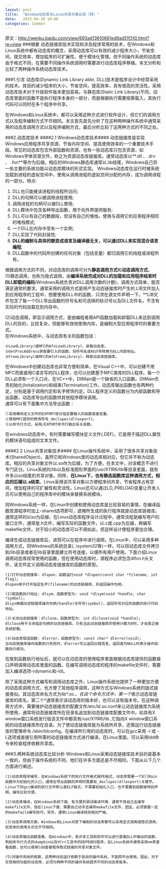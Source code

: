 ```yaml
---
layout: post
title:  "Window动态库与Linux共享对象比较（转）"
date:   2015-04-20 10:00
categories: Common
---
```

原文：http://wenku.baidu.com/view/693ad13610661ed9ad51f310.html?re=view
###摘要
动态链接库技术实现和涉及程序常用的技术，在Windows和Linux系统中都有动态库的概念，采用动态库可以有效的减少程序大小，节省空间，提交效率，增加程序的可扩展性，便于模块化管理。但不同操作系统的动态库由于格式不同，在需要不同操作系统调用时需要进行动态库程序移植。本文分析和比较了两种操作系统动态库技术。 

 
###1.引言
动态库(Dynamic Link Library abbr, DLL)技术是程序设计中经常采用的技术。其目的减少程序的大小，节省空间，提高效率，具有很高的灵活性。采用动态库技术对于升级软件版本更加容易。与静态库(Static Link Library)不同，动态库里面的函数不是执行程序本身的一部分，而是根据执行需要按需载入，其执行代码可以同时在多个程序中共享。  

在Windows和Linux系统中，都可以采用这种方式进行软件设计，但它们的调用方式以及程序编制方式不尽相同。本文首先首先分析了在这种两种操作系统中通常采用的动态库调用方式以及程序编制方式，最后分析比较了这两种方式的不同之处。

###2.动态库技术
####2.1 Windows动态库技术####
动态链接库是实现Windows应用程序共享资源、节省内存空间、提高使用效率的一个重要技术手段。常见的动态库包含外部函数和资源，也有一些动态库只包含资源，如Windows字体资源文件，称之为资源动态库链接库。通常动态库以**.dll 、.drv 、 .fon**等作为后缀。相应的Windows静态库通常以.lib结尾，Windows自己将一些主要的系统功能以动态库模块的形式实现。 Windows动态库在运行时被系统加载到进程的虚拟空间中，使用从调用进程的虚拟空间分配的内存，成为调用进程的一部分。特点:  
1. DLL也只能被该进程的线程所访问;  
2. DLL的句柄可以被调用进程使用;  
3. 调用进程的句柄可以被DLL使用;  
4. DLL模块中包含各种导出函数，用于向外界提供服务;  
5. DLL可以有自己的数据段，但没有自己的堆栈，使用与调用它的应用程序相同的堆栈模式;  
6. 一个DLL在内存中至有一个实例;  
7. DLL实现了代码封装性;  
8. **DLL的编制与具体的额变成语言及编译器无关，可以通过DLL来实现混合语言编程**;  
9. DLL函数中的代码所创建的任何对象（包括变量）都归调用它的线程或进程所有。  

根据调用方式的不同，对动态库的调用可分为**静态调用方式**和**动态调用方式**。  
(1)静态调用，也称为隐式调用，由**编译系统完成对DLL的加载和应用程序结束时DLL卸载的编码**(Windows系统负责对DLL调用次数的计数)，调用方式简单，能否满足通常的要求。通常采用的调用方式是把产生动态链接库时产生的.LIB文件加入到应用程序的工程中，想要使用DLL中的函数，只须在源文件声明一下。**LIB文件包含了每一个DLL导出函数的符号名和可选择的标识号以及DLL文件名，不含有实际的代码加载在到内存中。  

(2)动态调用，即显示调用方式，是由编程者用API函数加载和卸载DLL来达到调用DLL的目的，比较复杂，但能够有效地使用内存，是编制大型应用程序时的重要方式。  
在Windows系统中，与动态库有关的函数包括：

```
①LoadLibrary(或MFC的AfxLoadLibrary)，装载动态库。   
②GetProcAddress获取要引入的函数，将符号名或标识号转换为DLL内部地址。   
③FreeLibrary(或MFC的AfxFreeLibrary)，释放动态库链接库。   
```

在Windows中创建动态库也非常方便和简单。在Visual C++中，可以创建不用MFC而直接用C语言写的DLL程序，也可以创建基于MFC类库的DLL程序。每一个DLL必须有一个入口点，在VC++中，DllMain是一个缺省的入口函数。DllMain负责初始化(Initalization)和结束(Termination)工作。动态库输出函数也有两种约定，分别是基于调用约定和名字修饰约定。DLL程序定义的函数分为内部函数和导出函数，动态库导出的函数供其他程序模块调用。  
通常可以有下面集中方法导出函数：   

```
①采用模块定义文件的EXPORT部分指定要输入的函数或者变量。   
②使用MFC提供的修饰符号_declspec(dllexport)。   
③以命令行方式，采用/EXPORT命令行输出有关函数。   
```

在windows动态库中，有时需要编写模块定义文件(.DEF)，它是用于描述DLL属性的模块语句组成的文本文件。

####2.2 Linux共享对象技术####
在Linux操作系统中，采用了很多共享对象技术(SharedObject)，虽然它和Windows里的动态库相对应，但它并不称为动态库。相应的共享对象文件以.so作为后缀，为了方便，在本文中，对该概念不进行专门区分。Linux系统的/lib以及标准图形界面的/usr/X11R6/lib等目录里面，就有许多以so结尾的共享对象。同样，**在Linux下，也有静态函数库这种调用方式，相应的后缀以.a结束**。Linux采用该共享对象以方便程序间共享，节省程序占有空间，增加程序的可扩展性和灵活性。Linux还可以通过LD_PRELOAD变量让开发人员可以使用自己的程序库中的模块来替换系统模块。

同Windows系统一样，在Linux中创建和使用动态库是比较容易的事情，在编译函数库源程序时加上-shared选项即可，遮掩所生成的执行程序就是动态库链接库。通常这样的以so为后缀，在Linux动态库程序设计过程中，通常流程是编写用户的接口文件，通常是.h文件，编写实际的函数文件，以.c或.cpp为后缀，再编写makefile文件。对于较小的动态库可以不用如此，但这样设计使程序更加合理。

编译生成动态链接库后，进而可以在程序中进行调用。在Linux中，可以采用多种调用方式，同WIndows的系统目录(..\system32等)一样，可以将动态库文件拷贝到/lib目录或者在lib目录里面建立符号连接，以便所有用户使用。下面介绍Linux调用动态库经常使用的函数，但在使用动态库时，源程序必须包含dlfcn.h头文件，该文件定义调用动态库链接库的函数的原型。

```
(1)打开动态链接库: dlopen，函数运行void *dlopen(const char *filename, int flag);
dlopen用于打开指定名字(filename)的动态链接库，并返回操作句柄。

(2)取函数执行地址: dlsym，函数原型为: void *dlsym(void *handle, char *symbol);
dlsyn根据动态链接库操作句柄(handle)与符号(symbol)，返回符号对应的函数的执行代码地址。

(3)关闭动态链接库：dlclose，函数原型为: int dlclose(void *handle);
dlclose用于关闭指定句柄的动态链接库，只有当此动态链接库的使用计数为0时，才会真正被系统卸载。

(4)动态库错误函数: dlerror，函数原型为: const char* dlerror(void);
当动态链接库操作函数执行失败时，dlerror可以返回出错信息，返回值为NULL时表示操作函数执行成功。
```

在取到函数执行地址后，就可以在动态库的使用程序里面根据动态库提供的函数接口声明调用动态库里面的函数。在编写调用动态库的程序的makefile文件时，需要加入编译选项-rdynamic和-ldl。


除了采用这种方式编写和调用动态库之外，Linux操作系统也提供了一种更加方便的动态库调用方式，也方便了其他程序调用，这种方式与Windows系统的链式链接类似。其动态库命名方式为lib*.so.*。在这个命令方式中，第一个*表示动态库链接库的库名，第二个*通常表示该动态库的版本好，也可以没有版本号。在这种调用方式中，需要维护动态链接库的配置文件/etc/ld.so.conf来让动态链接库为系统所使用，通常将动态链接库所在目录名追加到动态链接库配置文件中。如具有X window窗口系统发行版该文件中都具有/usr/X11R6/lib ,它指向X window窗口系统的动态链接库所在目录。为了使动态链接库能为系统所共享，还需运行动态链接库的管理命令./sbin/ldconfig。在编译所引用的动态库时，可以在gcc采用 -l 或 -L选项或直接引用所需的动态链接库方式进行编译。在Linux里面，可以采用ldd命令来检查程序依赖共享库。

###3.两种系统动态库比较分析
Windows和Linux采用动态链接库技术目的是基本一致的，但由于操作系统的不同，他们在许多方面还是不尽相同，下面从以下几个方面进行阐述。

```
(1)动态库程序编写，在Windows系统下的执行文件格式是PE格式，动态库需要一个DllMain函数作为初始化的入口，通常在导出函数的声明时需要有_declspec(dllexport)关键字。Linux下的gcc编译的执行文件默认是ELF格式，不需要初始化入口，也不需要到函数做特别声明，编写比较方便。

(2)动态库编译，在Windows系统下面，有方便的调试编译环境，通常不用自己去编写makefile文件，但在linux下面，需要自己动手去编写makefile文件，因此，必须掌握一定的makefaile编写技巧，另外，通常Linux编译规则相对严格。

(3)动态库调用方面，Windows和Linux对其下编制的动态库都可以采用显式调用或隐式调用，但具体的调用方式也不尽相同。

(4)动态库输出函数查看，在Windows中，有许多工具和软件可以进行查看DLL中输出的函数，例如命令行方式的dumpbin以及VC++工具中的DEPENDS程序。在Linux系统中通常采用nm来查看函数，也可以使用ldd查看程序隐式链接的共享对象文件。

(5)对操作系统的依赖，这两种动态运行依赖于各自的操作系统，不能跨平台使用。因此，对于实现相同功能的动态库，必须为两种不同的操作系统提供不同的动态库版本。
```


